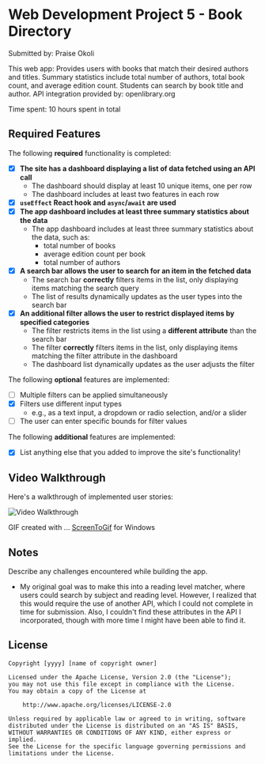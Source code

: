 # Web Development Project 5 - Book Directory

Submitted by: Praise Okoli

This web app: Provides users with books that match their desired authors and titles. Summary statistics include total number of authors, total book count, and average edition count. Students can search by book title and author. 
API integration provided by: openlibrary.org 

Time spent: 10 hours spent in total

## Required Features

The following **required** functionality is completed:

- [X] **The site has a dashboard displaying a list of data fetched using an API call**
  - The dashboard should display at least 10 unique items, one per row
  - The dashboard includes at least two features in each row
- [X] **`useEffect` React hook and `async`/`await` are used**
- [X] **The app dashboard includes at least three summary statistics about the data** 
  - The app dashboard includes at least three summary statistics about the data, such as:
    - total number of books
    - average edition count per book
    - total number of authors
- [X] **A search bar allows the user to search for an item in the fetched data**
  - The search bar **correctly** filters items in the list, only displaying items matching the search query
  - The list of results dynamically updates as the user types into the search bar
- [X] **An additional filter allows the user to restrict displayed items by specified categories**
  - The filter restricts items in the list using a **different attribute** than the search bar 
  - The filter **correctly** filters items in the list, only displaying items matching the filter attribute in the dashboard
  - The dashboard list dynamically updates as the user adjusts the filter

The following **optional** features are implemented:

- [ ] Multiple filters can be applied simultaneously
- [X] Filters use different input types
  - e.g., as a text input, a dropdown or radio selection, and/or a slider
- [ ] The user can enter specific bounds for filter values

The following **additional** features are implemented:

* [X] List anything else that you added to improve the site's functionality!

## Video Walkthrough

Here's a walkthrough of implemented user stories:

<img src='https://i.imgur.com/HoIHx2e.gif' title='Video Walkthrough' width='' alt='Video Walkthrough' />

<!-- Replace this with whatever GIF tool you used! -->
GIF created with ... 
[ScreenToGif](https://www.screentogif.com/) for Windows

## Notes

Describe any challenges encountered while building the app.

- My original goal was to make this into a reading level matcher, where users could search by subject and reading level. However, I realized that this would require the use of another API, which I could not complete in time for submission. Also, I couldn't find these attributes in the API I incorporated, though with more time I might have been able to find it. 

## License

    Copyright [yyyy] [name of copyright owner]

    Licensed under the Apache License, Version 2.0 (the "License");
    you may not use this file except in compliance with the License.
    You may obtain a copy of the License at

        http://www.apache.org/licenses/LICENSE-2.0

    Unless required by applicable law or agreed to in writing, software
    distributed under the License is distributed on an "AS IS" BASIS,
    WITHOUT WARRANTIES OR CONDITIONS OF ANY KIND, either express or implied.
    See the License for the specific language governing permissions and
    limitations under the License.